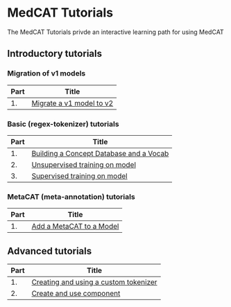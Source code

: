 # MedCAT Tutorials

The MedCAT Tutorials privde an interactive learning path for using MedCAT

## Introductory tutorials

### Migration of v1 models

| Part | Title                                                                       |
| ---- |-----------------------------------------------------------------------------|
| 1.   |  [Migrate a v1 model to v2](notebooks/introductory/migration/1._Migrate_v1_model_to_v2.ipynb)                                    |

### Basic (regex-tokenizer) tutorials

| Part | Title                                                                       |
| ---- |-----------------------------------------------------------------------------|
| 1.   |  [Building a Concept Database and a Vocab](notebooks/introductory/basic/1._Build_a_Concept_Database_and_a_Vocabulary.ipynb)                                    |
| 2.   | [Unsupervised training on model](notebooks/introductory/basic/2._Unsupervised_training_on_model.ipynb) |
| 3.   | [Supervised training on model](notebooks/introductory/basic/3._Supervised_training_on_model.ipynb) |

### MetaCAT (meta-annotation) tutorials

| Part | Title                                                                       |
| ---- |-----------------------------------------------------------------------------|
| 1.   |  [Add a MetaCAT to a Model](notebooks/introductory/meta/1._Add_a_MetaCat_to_a_Model.ipynb)                                    |

## Advanced tutorials

| Part | Title                                                                       |
| ---- |-----------------------------------------------------------------------------|
| 1.   |  [Creating and using a custom tokenizer](notebooks/advanced/1._Creating_and_using_a_custom_tokenizer.ipynb)                               |
| 2.   |  [Create and use component](notebooks/advanced/2._Create_and_use_component.ipynb)                                    |
